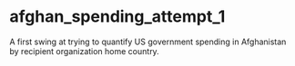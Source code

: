 # afghan_spending_attempt_1
A first swing at trying to quantify US government spending in Afghanistan by recipient organization home country.
